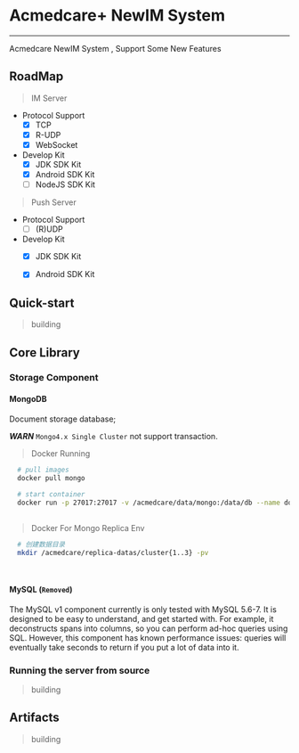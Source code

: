 # Acmedcare+ NewIM System
---
Acmedcare NewIM System , Support Some New Features

## RoadMap

> IM Server

- Protocol Support
    * [x] TCP
    * [x] R-UDP
    * [x] WebSocket
    
- Develop Kit
    * [x] JDK SDK Kit
    * [x] Android SDK Kit
    * [ ] NodeJS SDK Kit
    
> Push Server

- Protocol Support
    * [ ] (R)UDP

- Develop Kit
    * [x] JDK SDK Kit
    * [x] Android SDK Kit


## Quick-start
> building

## Core Library

### Storage Component

#### MongoDB

Document storage database;

***WARN*** `Mongo4.x Single Cluster` not support transaction.


> Docker Running

```bash
  # pull images
  docker pull mongo
  
  # start container
  docker run -p 27017:27017 -v /acmedcare/data/mongo:/data/db --name docker_mongodb -d mongo
  
```

> Docker For Mongo Replica Env

```bash
  # 创建数据目录
  mkdir /acmedcare/replica-datas/cluster{1..3} -pv
  
  


```

#### MySQL (`Removed`)
The MySQL v1 component currently is only tested with MySQL 5.6-7. It is designed to be easy to understand, and get started with. For example, it deconstructs spans into columns, so you can perform ad-hoc queries using SQL. However, this component has known performance issues: queries will eventually take seconds to return if you put a lot of data into it.



### Running the server from source
> building


## Artifacts
> building